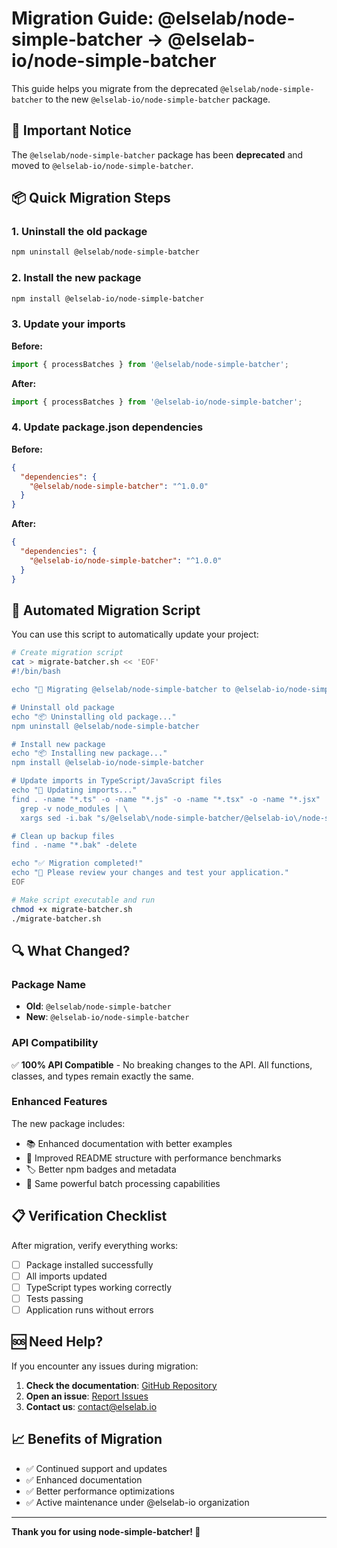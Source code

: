 # Migration Guide: @elselab/node-simple-batcher → @elselab-io/node-simple-batcher

This guide helps you migrate from the deprecated `@elselab/node-simple-batcher` to the new `@elselab-io/node-simple-batcher` package.

## 🚨 Important Notice

The `@elselab/node-simple-batcher` package has been **deprecated** and moved to `@elselab-io/node-simple-batcher`. 

## 📦 Quick Migration Steps

### 1. Uninstall the old package

```bash
npm uninstall @elselab/node-simple-batcher
```

### 2. Install the new package

```bash
npm install @elselab-io/node-simple-batcher
```

### 3. Update your imports

**Before:**
```typescript
import { processBatches } from '@elselab/node-simple-batcher';
```

**After:**
```typescript
import { processBatches } from '@elselab-io/node-simple-batcher';
```

### 4. Update package.json dependencies

**Before:**
```json
{
  "dependencies": {
    "@elselab/node-simple-batcher": "^1.0.0"
  }
}
```

**After:**
```json
{
  "dependencies": {
    "@elselab-io/node-simple-batcher": "^1.0.0"
  }
}
```

## 🔄 Automated Migration Script

You can use this script to automatically update your project:

```bash
# Create migration script
cat > migrate-batcher.sh << 'EOF'
#!/bin/bash

echo "🚀 Migrating @elselab/node-simple-batcher to @elselab-io/node-simple-batcher"

# Uninstall old package
echo "📦 Uninstalling old package..."
npm uninstall @elselab/node-simple-batcher

# Install new package
echo "📦 Installing new package..."
npm install @elselab-io/node-simple-batcher

# Update imports in TypeScript/JavaScript files
echo "🔄 Updating imports..."
find . -name "*.ts" -o -name "*.js" -o -name "*.tsx" -o -name "*.jsx" | \
  grep -v node_modules | \
  xargs sed -i.bak "s/@elselab\/node-simple-batcher/@elselab-io\/node-simple-batcher/g"

# Clean up backup files
find . -name "*.bak" -delete

echo "✅ Migration completed!"
echo "📝 Please review your changes and test your application."
EOF

# Make script executable and run
chmod +x migrate-batcher.sh
./migrate-batcher.sh
```

## 🔍 What Changed?

### Package Name
- **Old**: `@elselab/node-simple-batcher`
- **New**: `@elselab-io/node-simple-batcher`

### API Compatibility
✅ **100% API Compatible** - No breaking changes to the API. All functions, classes, and types remain exactly the same.

### Enhanced Features
The new package includes:
- 📚 Enhanced documentation with better examples
- 🎨 Improved README structure with performance benchmarks
- 🏷️ Better npm badges and metadata
- 🔧 Same powerful batch processing capabilities

## 📋 Verification Checklist

After migration, verify everything works:

- [ ] Package installed successfully
- [ ] All imports updated
- [ ] TypeScript types working correctly
- [ ] Tests passing
- [ ] Application runs without errors

## 🆘 Need Help?

If you encounter any issues during migration:

1. **Check the documentation**: [GitHub Repository](https://github.com/elselab-io/node-simple-batcher)
2. **Open an issue**: [Report Issues](https://github.com/elselab-io/node-simple-batcher/issues)
3. **Contact us**: [contact@elselab.io](mailto:contact@elselab.io)

## 📈 Benefits of Migration

- ✅ Continued support and updates
- ✅ Enhanced documentation
- ✅ Better performance optimizations
- ✅ Active maintenance under @elselab-io organization

---

**Thank you for using node-simple-batcher! 🙏**
